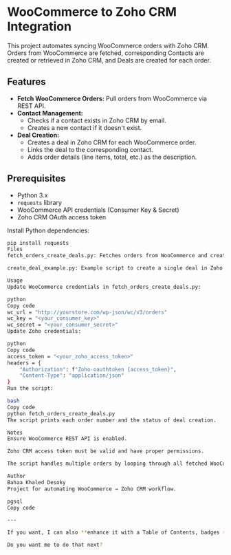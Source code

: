 # WooCommerce to Zoho CRM Integration

This project automates syncing WooCommerce orders with Zoho CRM. Orders from WooCommerce are fetched, corresponding Contacts are created or retrieved in Zoho CRM, and Deals are created for each order.

## Features

- **Fetch WooCommerce Orders:** Pull orders from WooCommerce via REST API.
- **Contact Management:**  
  - Checks if a contact exists in Zoho CRM by email.  
  - Creates a new contact if it doesn't exist.
- **Deal Creation:**  
  - Creates a deal in Zoho CRM for each WooCommerce order.  
  - Links the deal to the corresponding contact.  
  - Adds order details (line items, total, etc.) as the description.

## Prerequisites

- Python 3.x  
- `requests` library  
- WooCommerce API credentials (Consumer Key & Secret)  
- Zoho CRM OAuth access token  

Install Python dependencies:

```bash
pip install requests
Files
fetch_orders_create_deals.py: Fetches orders from WooCommerce and creates contacts and deals in Zoho CRM.

create_deal_example.py: Example script to create a single deal in Zoho CRM from a sample order.

Usage
Update WooCommerce credentials in fetch_orders_create_deals.py:

python
Copy code
wc_url = "http://yourstore.com/wp-json/wc/v3/orders"
wc_key = "<your_consumer_key>"
wc_secret = "<your_consumer_secret>"
Update Zoho credentials:

python
Copy code
access_token = "<your_zoho_access_token>"
headers = {
    "Authorization": f"Zoho-oauthtoken {access_token}",
    "Content-Type": "application/json"
}
Run the script:

bash
Copy code
python fetch_orders_create_deals.py
The script prints each order number and the status of deal creation.

Notes
Ensure WooCommerce REST API is enabled.

Zoho CRM access token must be valid and have proper permissions.

The script handles multiple orders by looping through all fetched WooCommerce orders.

Author
Bahaa Khaled Desoky
Project for automating WooCommerce → Zoho CRM workflow.

pgsql
Copy code

---

If you want, I can also **enhance it with a Table of Contents, badges (Python version, license, etc.), and sections like Contributing/License** to make it look more professional on GitHub.  

Do you want me to do that next?







